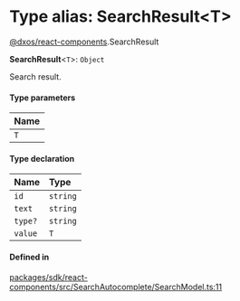 # Type alias: SearchResult<T\>

[@dxos/react-components](../modules/dxos_react_components.md).SearchResult

 **SearchResult**<`T`\>: `Object`

Search result.

#### Type parameters

| Name |
| :------ |
| `T` |

#### Type declaration

| Name | Type |
| :------ | :------ |
| `id` | `string` |
| `text` | `string` |
| `type?` | `string` |
| `value` | `T` |

#### Defined in

[packages/sdk/react-components/src/SearchAutocomplete/SearchModel.ts:11](https://github.com/dxos/dxos/blob/db8188dae/packages/sdk/react-components/src/SearchAutocomplete/SearchModel.ts#L11)
